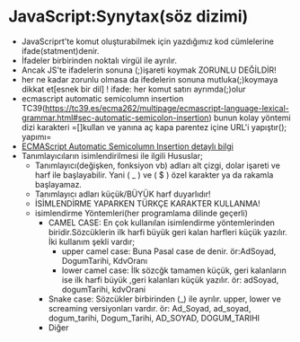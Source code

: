 # JavaScript:Synytax(söz dizimi)
* JavaScriprt'te komut oluşturabilmek için yazdığımız kod cümlelerine ifade(statment)denir.
* İfadeler birbirinden noktalı virgül ile ayrılır.
* Ancak JS'te ifadelerin sonuna (;)işareti koymak ZORUNLU DEĞİLDİR!
* her ne kadar zorunlu olmasa da ifedelerin sonuna mutluka(;)koymaya dikkat et[esnek bir dil]
! ifade: her komut satırı ayrımda(;)olur
* ecmascript automatic semicolumn insertion TC39(https://tc39.es/ecma262/multipage/ecmascript-language-lexical-grammar.html#sec-automatic-semicolon-insertion) bunun kolay yöntemi dizi karakteri =[]kullan ve yanına aç kapa parentez içine URL'i yapıştır(); yapımı=
* [ECMAScript Automatic Semicolumn Insertion detaylı bilgi](https://tc39.es/ecma262/multipage/ecmascript-language-lexical-grammar.html#sec-automatic-semicolon-insertion)
* Tanımlayıcıların isimlendirilmesi ile ilgili Hususlar; 
    * Tanımlayıcı(değişken, fonksiyon vb) adları alt çizgi, dolar işareti ve harf ile başlayabilir. Yani ( _ ) ve  ( $ ) özel karakter ya da rakamla başlayamaz.
    * Tanımlayıcı adları küçük/BÜYÜK harf duyarlıdır!
    * İSİMLENDİRME YAPARKEN TÜRKÇE KARAKTER KULLANMA!
    * isimlendirme Yöntemleri(her programlama dilinde geçerli)
        * CAMEL CASE:
            En çok kullanılan isimlendirme yöntemlerinden biridir.Sözcüklerin ilk harfi büyük geri kalan harfleri küçük yazılır. İki kullanım şekli vardır;
            * upper camel case: Buna Pasal case de denir. ör:AdSoyad, DogumTarihi, KdvOranı
            * lower camel case: İlk sözcğk tamamen küçük, geri kalanların ise ilk harfi büyük ,geri kalanları küçük yazılır. ör: adSoyad, dogumTarihi, kdvOrani
        * Snake case:
            Sözcükler birbirinden (_) ile ayrılır. upper, lower ve screaming versiyonları vardır. ör: Ad_Soyad, ad_soyad, dogum_tarihi, Dogum_Tarihi, AD_SOYAD, DOGUM_TARIHI
        * Diğer

    